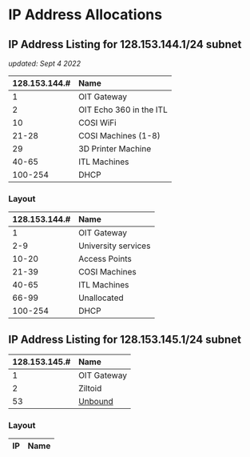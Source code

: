 # IP Address Allocations

## IP Address Listing for 128.153.144.1/24 subnet

_updated: Sept 4 2022_

| 128.153.144.# | Name |
| :--- | :---
| 1 | OIT Gateway |
| 2 | OIT Echo 360 in the ITL |
| 10 | COSI WiFi |
| 21-28	| COSI Machines (1-8) |
| 29 | 3D Printer Machine |
| 40-65 | ITL Machines |
| 100-254 | DHCP |

### Layout

| 128.153.144.# | Name |
| :--- | :---
| 1 | OIT Gateway |
| 2-9 | University services |
| 10-20 | Access Points |
| 21-39 | COSI Machines |
| 40-65 | ITL Machines  |
| 66-99	| Unallocated   |
| 100-254 | DHCP |

## IP Address Listing for 128.153.145.1/24 subnet

| 128.153.145.# | Name |
| :--- | :---
| 1 | OIT Gateway |
| 2 | Ziltoid |
| 53 | [Unbound](./4_2_recursive_dns.md) |

### Layout

| IP | Name |
| :--- | :---

